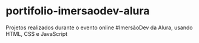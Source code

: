 # portifolio-imersaodev-alura
 Projetos realizados durante o evento online #ImersãoDev da Alura, usando HTML, CSS e JavaScript
